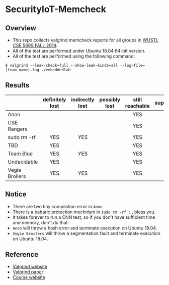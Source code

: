 # SecurityIoT-Memcheck

## Overview

- This repo collects valgrind memcheck reports for all groups in [WUSTL CSE 569S FALL 2019](https://cybersecurity.seas.wustl.edu/ning/teaching/F19cse569s/index.html).
- All of the test are performed under Ubuntu 18.04 64-bit version.
- All of the test are performed using the following command:

```
$ valgrind --leak-check=full --show-leak-kinds=all --log-file=[team_name].log ./embeddedlab 
```



## Results

|                 | definitely lost | indirectly lost | possibly lost | still reachable | suppressed | others |
| --------------- | :-------------: | :-------------: | :-----------: | :-------------: | :--------: | :----: |
| Anon           |                 |                 |               |       YES       |            |        |
| CSE Rangers     |                 |                 |               |       YES       |            |        |
| sudo rm -rf    |       YES       |       YES       |               |       YES       |            |  YES   |
| TBD             |       YES       |                 |               |       YES       |            |        |
| Team Blue       |       YES       |       YES       |               |       YES       |            |  YES   |
| Undecidable     |       YES       |                 |               |       YES       |            |  YES   |
| Vegie Broilers |       YES       |       YES       |               |       YES       |            |  YES   |



## Notice

- There are two tiny compilation error in ```Anon``` .
- There is a babaric protection mechnism in ```sudo rm -rf :``` , bless you.
- It takes forever to run a CNN test, so if you don't have sufficient time and memory, don't do that.
- ```Anon``` will throw a hash error and terminate execution on Ubuntu 18.04.
- ```Vegie Broilers``` will throw a segmentation fault and terminate execution on Ubuntu 18.04.


## Reference

- [Valgrind website](http://valgrind.org)
- [Valgrind paper](http://valgrind.org/docs/valgrind2007.pdf)
- [Course website](https://cybersecurity.seas.wustl.edu/ning/teaching/F19cse569s/index.html)
